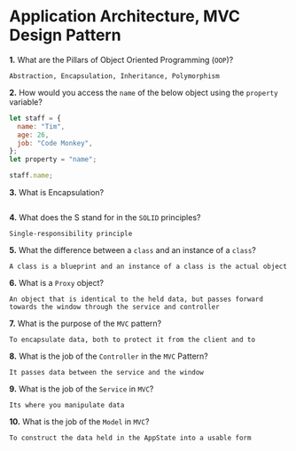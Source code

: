 # Application Architecture, MVC Design Pattern

**1.** What are the Pillars of Object Oriented Programming (`OOP`)?

<!-- enter you answer in the space below -->

```
Abstraction, Encapsulation, Inheritance, Polymorphism
```

**2.** How would you access the `name` of the below object using the `property` variable?

```js
let staff = {
  name: "Tim",
  age: 26,
  job: "Code Monkey",
};
let property = "name";
```

<!-- enter you answer in the space below -->

```js
staff.name;
```

**3.** What is Encapsulation?

<!-- enter you answer in the space below -->

```

```

**4.** What does the S stand for in the `SOLID` principles?

<!-- enter you answer in the space below -->

```
Single-responsibility principle
```

**5.** What the difference between a `class` and an instance of a `class`?

<!-- enter you answer in the space below -->

```
A class is a blueprint and an instance of a class is the actual object
```

**6.** What is a `Proxy` object?

<!-- enter you answer in the space below -->

```
An object that is identical to the held data, but passes forward towards the window through the service and controller
```

**7.** What is the purpose of the `MVC` pattern?

<!-- enter you answer in the space below -->

```
To encapsulate data, both to protect it from the client and to
```

**8.** What is the job of the `Controller` in the `MVC` Pattern?

<!-- enter you answer in the space below -->

```
It passes data between the service and the window
```

**9.** What is the job of the `Service` in `MVC`?

<!-- enter you answer in the space below -->

```
Its where you manipulate data
```

**10.** What is the job of the `Model` in `MVC`?

<!-- enter you answer in the space below -->

```
To construct the data held in the AppState into a usable form
```

